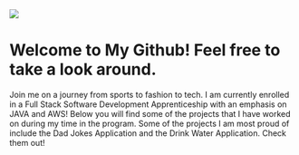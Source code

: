 
<head>
<img src = "Github Banner (2).png"></img>
</head>
<body>
<h1> Welcome to My Github! Feel free to take a look around.</h1>

<p>Join me on a journey from sports to fashion to tech.
I am currently enrolled in a Full Stack Software Development Apprenticeship with an emphasis on JAVA and AWS! Below you will find some of the projects that I have worked on during my time in the program. Some of the projects I am most proud of include the Dad Jokes Application and the Drink Water Application. Check them out!
</p>
</body>
